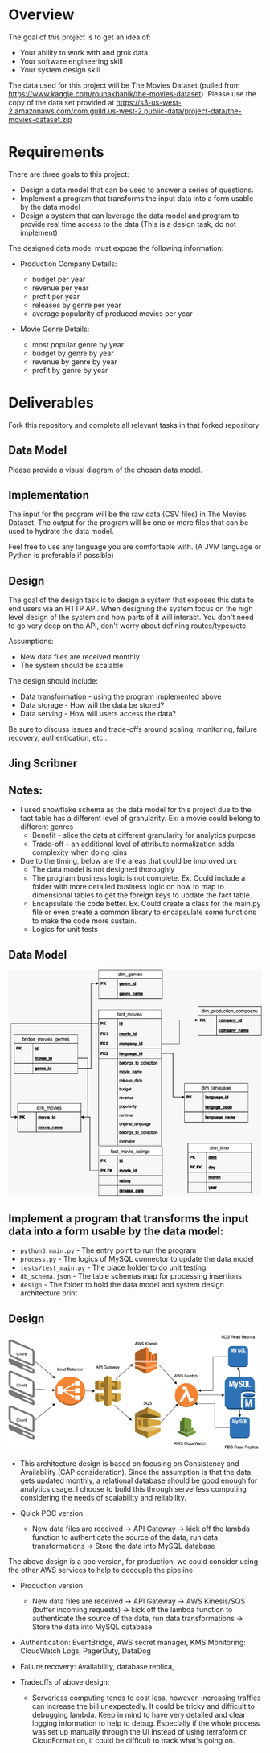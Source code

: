 # Overview
The goal of this project is to get an idea of:
* Your ability to work with and grok data 
* Your software engineering skill 
* Your system design skill 


The data used for this project will be The Movies Dataset (pulled from https://www.kaggle.com/rounakbanik/the-movies-dataset).
Please use the copy of the data set provided at https://s3-us-west-2.amazonaws.com/com.guild.us-west-2.public-data/project-data/the-movies-dataset.zip
# Requirements

There are three goals to this project:
* Design a data model that can be used to answer a series of questions. 
* Implement a program that transforms the input data into a form usable by the data model
* Design a system that can leverage the data model and program to provide real time access to the data (This is a design task, do not implement)

The designed data model must expose the following information: 

* Production Company Details:
    * budget per year
    * revenue per year
    * profit per year
    * releases by genre per year
    * average popularity of produced movies per year
    
* Movie Genre Details:
    * most popular genre by year
    * budget by genre by year
    * revenue by genre by year
    * profit by genre by year

# Deliverables

Fork this repository and complete all relevant tasks in that forked repository

## Data Model 
Please provide a visual diagram of the chosen data model. 


## Implementation
The input for the program will be the raw data (CSV files) in The Movies Dataset.
The output for the program will be one or more files that can be used to hydrate the data model. 

Feel free to use any language you are comfortable with. (A JVM language or Python is preferable if possible)


## Design
The goal of the design task is to design a system that exposes this data to end users via an HTTP API.
When designing the system focus on the high level design of the system and how parts of it will interact. 
You don't need to go very deep on the API, don't worry about defining routes/types/etc. 

Assumptions: 
* New data files are received monthly
* The system should be scalable

The design should include: 
* Data transformation - using the program implemented above
* Data storage - How will the data be stored?
* Data serving - How will users access the data?

Be sure to discuss issues and trade-offs around scaling, monitoring, failure recovery, authentication, etc... 




 
## Jing Scribner
 
## Notes:
* I used snowflake schema as the data model for this project due to the fact table has a different level of granularity. Ex: a movie could belong to different genres
   * Benefit - slice the data at different granularity for analytics purpose
   * Trade-off - an additional level of attribute normalization adds complexity when doing joins
* Due to the timing, below are the areas that could be improved on:
   * The data model is not designed thoroughly
   * The program business logic is not complete. Ex. Could include a folder with more detailed business logic on how to map to dimensional tables to get the foreign keys to update the fact table.
   * Encapsulate the code better. Ex. Could create a class for the main.py file or even create a common library to encapsulate some functions to make the code more sustain.
   * Logics for unit tests
 
## Data Model
 
![image info](./design/js-datamodel.png "Title2")
 
## Implement a program that transforms the input data into a form usable by the data model:
   * `python3 main.py` - The entry point to run the program
   * `process.py` - The logics of MySQL connector to update the data model
   * `tests/test_main.py` - The place holder to do unit testing
   * `db_schema.json` - The table schemas map for processing insertions
   * `design` - The folder to hold the data model and system design architecture print
 
 
 
 
## Design
 
![image info](./design/js-systemdesign.png "Title2")
 
* This architecture design is based on focusing on Consistency and Availability (CAP consideration). Since the assumption is that the data gets updated monthly, a relational database should be good enough for analytics usage. I choose to build this through serverless computing considering the needs of scalability and reliability.
 
* Quick POC version
  *  New data files are received -> API Gateway -> kick off the lambda function to authenticate the source of the data,
   run data transformations -> Store the data into MySQL database
 
The above design is a poc version, for production, we could consider using the other AWS services to help to decouple the pipeline
 
* Production version
  *  New data files are received -> API Gateway -> AWS Kinesis/SQS (buffer incoming requests)
   -> kick off the lambda function to authenticate the source of the data,
   run data transformations -> Store the data into MySQL database
 
* Authentication: EventBridge, AWS secret manager, KMS
Monitoring: CloudWatch Logs, PagerDuty, DataDog
* Failure recovery: Availability, database replica,
 
* Tradeoffs of above design:
   * Serverless computing tends to cost less, however, increasing traffics can increase the bill unexpectedly.
   It could be tricky and difficult to debugging lambda. Keep in mind to have very detailed and clear logging information to help to debug. Especially if the whole process was set up manually through the UI instead of using terraform or
   CloudFormation, it could be difficult to track what's going on.

